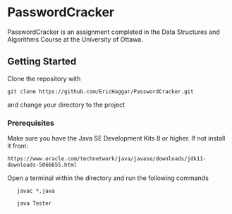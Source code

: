 # PasswordCracker

PasswordCracker is an assignment completed in the Data Structures and Algorithms Course at the University of Ottawa. 

## Getting Started 

Clone the repository with

```
git clone https://github.com/EricHaggar/PasswordCracker.git
```

and change your directory to the project

### Prerequisites

Make sure you have the Java SE Development Kits 8 or higher. If not install it from:

    https://www.oracle.com/technetwork/java/javase/downloads/jdk11-downloads-5066655.html


Open a terminal within the directory and run the following commands

```
   javac *.java
```
```
   java Tester
```



